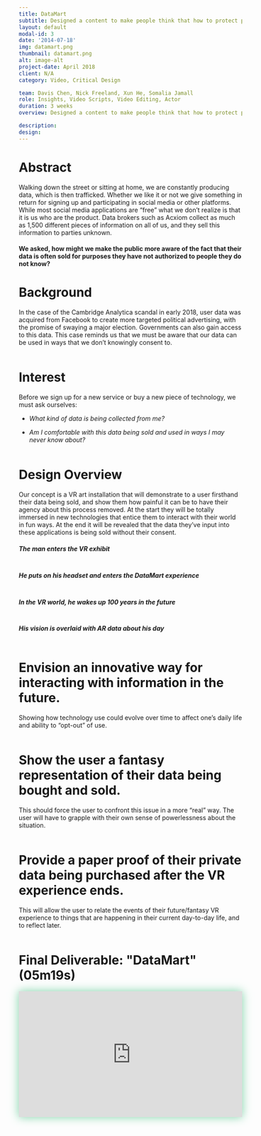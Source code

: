 ```yaml
---
title: DataMart
subtitle: Designed a content to make people think that how to protect personal online data as they feel necessary.<br>Utilized Premiere Pro and After Effects to create clips of rich content as prototype to present the design idea.
layout: default
modal-id: 3
date: '2014-07-18'
img: datamart.png
thumbnail: datamart.png
alt: image-alt
project-date: April 2018
client: N/A
category: Video, Critical Design

team: Davis Chen, Nick Freeland, Xun He, Somalia Jamall
role: Insights, Video Scripts, Video Editing, Actor
duration: 3 weeks
overview: Designed a content to make people think that how to protect personal online data as they feel necessary.<br>Utilized Premiere Pro and After Effects to create clips of rich content as prototype to present the design idea.

description: 
design:
---
```

<div class="row bg-light-gray"> <!-- eternal structure: row col-xl-12 modal-body 1 *edit bg color here*-->
<div class="col-xl-12"> <!-- eternal structure: row col-xl-12 modal-body 2-->
<div class="modal-body"> <!-- eternal structure: row col-xl-12 modal-body 3-->
    <!-- post content start-->
    <div class="container">
    <div class="row text-left text-general">
      <div class="col-lg-12">
      <h1 class="service-heading">Abstract</h1>
      <p>Walking down the street or sitting at home, we are constantly producing data, which is then trafficked. Whether we like it or not we give something in return for signing up and participating in social media or other platforms. While most social media applications are “free” what we don’t realize is that it is us who are the product. Data brokers such as Acxiom collect as much as 1,500 different pieces of information on all of us, and they sell this information to parties unknown.</p>
      <h4 class="service-heading">We asked, how might we make the public more aware of the fact that their data is often sold for purposes they have not authorized to people they do not know?</h4>
      </div>
    </div>
    </div> <!-- container -->
    <!-- post content end-->
</div> <!-- eternal structure: row col-xl-12 modal-body 4-->
</div> <!-- eternal structure: row col-xl-12 modal-body 5-->
</div>

<div class="row"> <!-- eternal structure: row col-xl-12 modal-body 1 *edit bg color here*-->
<div class="col-xl-12"> <!-- eternal structure: row col-xl-12 modal-body 2-->
<div class="modal-body"> <!-- eternal structure: row col-xl-12 modal-body 3-->
    <!-- post content start-->
    <div class="container">
    <div class="div-line"></div>
    <div class="row text-left">
        <div class="col-lg-7 col-sm-7 col-xs-7">
          <h1 class="service-heading">Background</h1>
          <p>In the case of the Cambridge Analytica scandal in early 2018, user data was acquired from Facebook to create more targeted political advertising, with the promise of swaying a major election. Governments can also gain access to this data. This case reminds us that we must be aware that our data can be used in ways that we don’t knowingly consent to.</p>
        </div>
        <div class="col-lg-5 col-sm-5 col-xs-5">
          <span >
          <img class="img-responsive center-block" src="img/portfolio/datamart-background.png" alt="">
          </span>
        </div>
    </div>
    <div class="div-line"></div>
    <div class="row text-left">
        <div class="col-lg-7 col-sm-7 col-xs-7">
          <h1 class="service-heading">Interest</h1>
          <p>Before we sign up for a new service or buy a new piece of technology, we must ask ourselves:</p>
          <ul class="text-muted" style="font-style: italic;">
            <li><p>What kind of data is being collected from me?</p></li>
            <li><p>Am I comfortable with this data being sold and used in ways I may never know about?</p></li>
          </ul>
        </div>
        <div class="col-lg-5 col-sm-5 col-xs-5">
          <span >
          <img class="img-responsive center-block" src="img/portfolio/datamart-social.png" alt="">
          </span>
        </div>
    </div>
    </div> <!-- container -->
    <!-- post content end-->
</div> <!-- eternal structure: row col-xl-12 modal-body 4-->
</div> <!-- eternal structure: row col-xl-12 modal-body 5-->
</div>

<div class="row bg-light-gray"> <!-- eternal structure: row col-xl-12 modal-body 1-->
<div class="col-xl-12"> <!-- eternal structure: row col-xl-12 modal-body 2-->
<div class="modal-body"> <!-- eternal structure: row col-xl-12 modal-body 3-->
    <!-- post content start-->
    <div class="container "> 
    <div class="row text-left">
        <div class="col-lg-12">
        <h1 class="service-heading">Design Overview</h1>
        <p>Our concept is a VR art installation that will demonstrate to a user firsthand their data being sold, and show them how painful it can be to have their agency about this process removed. At the start they will be totally immersed in new technologies that entice them to interact with their world in fun ways. At the end it will be revealed that the data they’ve input into these applications is being sold without their consent.</p>
        </div>
        <div class="col-lg-6 col-md-6">
          <span >
          <h5 class="service-heading">The man enters the VR exhibit</h5>
          <img class="img-responsive center-block" src="img/portfolio/data-a/dr1.jpg" alt="">
          </span>
        </div>
        <div class="col-lg-6 col-md-6">
          <span >
          <h5 class="service-heading">He puts on his headset and enters the DataMart experience</h5>
          <img class="img-responsive center-block" src="img/portfolio/data-a/dr2.jpg" alt="">
          </span>
        </div>
        <div class="col-lg-6 col-md-6">
          <span >
          <h5 class="service-heading">In the VR world, he wakes up 100 years in the future</h5>
          <img class="img-responsive center-block" src="img/portfolio/data-a/dr3.jpg" alt="">
          </span>
        </div>
        <div class="col-lg-6 col-md-6">
          <span >
          <h5 class="service-heading">His vision is overlaid with AR data about his day</h5>
          <img class="img-responsive center-block" src="img/portfolio/data-a/dr4.jpg" alt="">
          </span>
        </div>
    </div>
  </div> <!-- container -->
    <!-- post content end-->
</div> <!-- eternal structure: row col-xl-12 modal-body 4-->
</div> <!-- eternal structure: row col-xl-12 modal-body 5-->
</div>

<div class="row "> <!-- eternal structure: row col-xl-12 modal-body 1 *edit bg color here*-->
<div class="col-xl-12"> <!-- eternal structure: row col-xl-12 modal-body 2-->
<div class="modal-body"> <!-- eternal structure: row col-xl-12 modal-body 3-->
    <!-- post content start-->
    <div class="container">
    <div class="div-line"></div>
    <div class="row text-left data-card">
        <div class="col-lg-6 col-md-6">
          <h1 class="service-heading">Envision an innovative way for interacting with information in the future.</h1>
          <p>Showing how technology use could evolve over time to affect one’s daily life and ability to “opt-out” of use.</p>
        </div>
        <div class="col-lg-6 col-md-6">
          <span >
          <img class="img-responsive center-block" src="img/portfolio/data-a/dr5.jpg" style="margin-bottom: 0px;" alt="">
          </span>
        </div>
    </div>
    <div class="div-line"></div>
    <div class="row text-left data-card">
        <div class="col-lg-6 col-md-6">
          <h1 class="service-heading">Show the user a fantasy representation of their data being bought and sold.</h1>
          <p>This should force the user to confront this issue in a more “real” way. The user will have to grapple with their own sense of powerlessness about the situation.</p>
        </div>
        <div class="col-lg-6 col-md-6">
          <span >
          <img class="img-responsive center-block" src="img/portfolio/data-a/dr6.jpg" style="margin-bottom: 0px;" alt="">
          </span>
        </div>
    </div>
    <div class="div-line"></div>
    <div class="row text-left data-card">
        <div class="col-lg-6 col-md-6">
          <h1 class="service-heading">Provide a paper proof of their private data being purchased after the VR experience ends.</h1>
          <p>This will allow the user to relate the events of their future/fantasy VR experience to things that are happening in their current day-to-day life, and to reflect later.</p>
        </div>
        <div class="col-lg-6 col-md-6">
          <span >
          <img class="img-responsive center-block" src="img/portfolio/data-a/dr7.jpg" style="margin-bottom: 0px;" alt="">
          </span>
        </div>
    </div>
    <div class="div-line"></div>
    </div> <!-- container -->
    <!-- post content end-->
</div> <!-- eternal structure: row col-xl-12 modal-body 4-->
</div> <!-- eternal structure: row col-xl-12 modal-body 5-->
</div>

<div class="row"> <!-- eternal structure: row col-xl-12 modal-body 1-->
<div class="col-xl-12"> <!-- eternal structure: row col-xl-12 modal-body 2-->
<div class="modal-body"> <!-- eternal structure: row col-xl-12 modal-body 3-->
    <!-- post content start-->
    <div class="container">
      <div class="row text-center" >
        <div class="col-lg-12">
          <h1 class="service-heading">Final Deliverable: "DataMart" (05m19s)</h1>
          <div style="padding-top: 56.25%; position: relative; overflow: hidden; box-shadow: 0px 0px 20px #7dd4a8;"><iframe allowfullscreen="" scrolling="no" style="position: absolute; height: 100%; width: 100%; left: 0px; top: 0px;" src="https://onelineplayer.com/player.html?autoplay=false&loop=false&autopause=false&muted=false&url=https%3A%2F%2Fvimeo.com%2F356513591&poster=&time=true&progressBar=true&playButton=true&overlay=true&muteButton=true&fullscreenButton=true&style=light&logo=false&quality=1080p" frameborder="0"></iframe></div>
        </div>
      </div>
    </div>
    <!-- post content end-->
</div> <!-- eternal structure: row col-xl-12 modal-body 4-->
</div> <!-- eternal structure: row col-xl-12 modal-body 5-->
</div>
